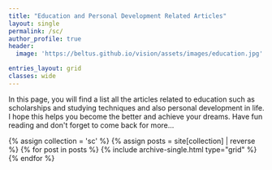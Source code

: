 ```yaml
---
title: "Education and Personal Development Related Articles"
layout: single
permalink: /sc/
author_profile: true
header:
  image: 'https://beltus.github.io/vision/assets/images/education.jpg'

entries_layout: grid
classes: wide
---
```


In this page, you will find a list all the articles related to education such as scholarships and studying techniques and also personal development in life. I hope this helps you become the better and achieve your dreams. Have fun reading and don't forget to come back for more...


<div class="grid__wrapper">
  {% assign collection = 'sc' %}
  {% assign posts = site[collection] | reverse %}
  {% for post in posts %}
    {% include archive-single.html type="grid" %}
  {% endfor %}
</div>
